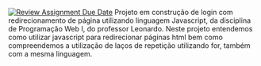[![Review Assignment Due Date](https://classroom.github.com/assets/deadline-readme-button-24ddc0f5d75046c5622901739e7c5dd533143b0c8e959d652212380cedb1ea36.svg)](https://classroom.github.com/a/gxvVr157)
Projeto em construção de login com redirecionamento de página utilizando linguagem Javascript, da disciplina de Programação Web I, do professor Leonardo.
Neste projeto entendemos como utilizar javascript para redirecionar páginas html bem como compreendemos a utilização de laços de repetição utilizando for, também com a mesma linguagem.
